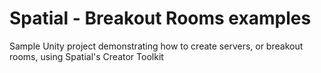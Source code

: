 # Spatial - Breakout Rooms examples

Sample Unity project demonstrating how to create servers, or breakout rooms, using Spatial's Creator Toolkit


